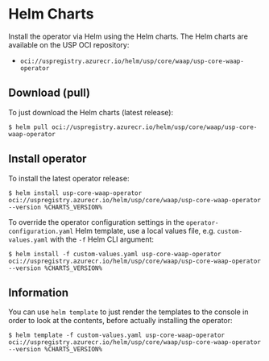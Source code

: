 # Helm Charts

Install the operator via Helm using the Helm charts. The Helm charts are available on the USP OCI repository:

- `oci://uspregistry.azurecr.io/helm/usp/core/waap/usp-core-waap-operator`

## Download (pull)

To just download the Helm charts (latest release):

```
$ helm pull oci://uspregistry.azurecr.io/helm/usp/core/waap/usp-core-waap-operator
```

## Install operator

To install the latest operator release:

```
$ helm install usp-core-waap-operator oci://uspregistry.azurecr.io/helm/usp/core/waap/usp-core-waap-operator --version %CHARTS_VERSION%
```

To override the operator configuration settings in the `operator-configuration.yaml` Helm template, use a local values
file, e.g. `custom-values.yaml` with the `-f` Helm CLI argument:

```
$ helm install -f custom-values.yaml usp-core-waap-operator oci://uspregistry.azurecr.io/helm/usp/core/waap/usp-core-waap-operator --version %CHARTS_VERSION%
```

## Information

You can use `helm template` to just render the templates to the console in order to look at the contents, before 
actually installing the operator:

```
$ helm template -f custom-values.yaml usp-core-waap-operator oci://uspregistry.azurecr.io/helm/usp/core/waap/usp-core-waap-operator --version %CHARTS_VERSION%
```